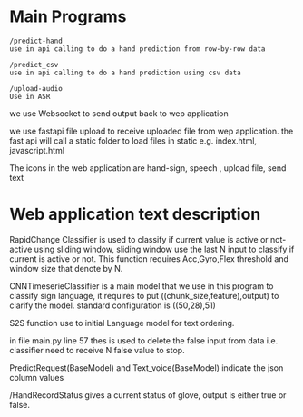 # Main Programs

```
/predict-hand
use in api calling to do a hand prediction from row-by-row data
```


```
/predict_csv
use in api calling to do a hand prediction using csv data
```


```
/upload-audio
Use in ASR
```


we use Websocket to send output back to wep application

we use fastapi file upload to receive uploaded file from wep application. the fast api will call a static folder to load files in static e.g. index.html, javascript.html

The icons in the web application are hand-sign, speech , upload file, send text



# Web application text description

RapidChange Classifier is used to classify if current value is active or not-active using sliding window, sliding window use the last N input to classify if current is active or not.
This function requires Acc,Gyro,Flex threshold and window size that denote by N.

CNNTimeserieClassifier is a main model that we use in this program to classify sign language, it requires  to put ((chunk_size,feature),output) to clarify the model.
standard configuration is ((50,28),51)

S2S function use to initial Language model for text ordering.

in file main.py line 57 thes is used to delete the false input from data i.e. classifier need to receive N false value to stop.

PredictRequest(BaseModel) and Text_voice(BaseModel) indicate the json column values


/HandRecordStatus gives a current status of glove, output is either true or false.
